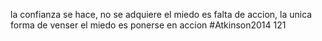 la confianza se hace, no se adquiere
el miedo es falta de accion, la unica forma de venser el miedo es ponerse en accion
#Atkinson2014 121
